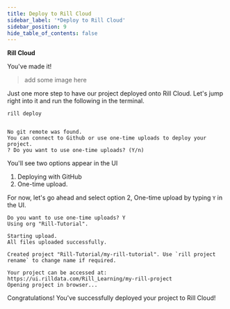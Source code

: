 ```yaml
---
title: Deploy to Rill Cloud
sidebar_label: '*Deploy to Rill Cloud'
sidebar_position: 9
hide_table_of_contents: false
---
```


**Rill Cloud**

You've made it! 
>add some image here

Just one more step to have our project deployed onto Rill Cloud. Let's jump right into it and run the following in the terminal.

```
rill deploy


No git remote was found.
You can connect to Github or use one-time uploads to deploy your project.
? Do you want to use one-time uploads? (Y/n) 
```

You'll see two options appear in the UI

1. Deploying with GitHub
2. One-time upload.

For now, let's go ahead and select option 2, One-time upload by typing `Y` in the UI.

```
Do you want to use one-time uploads? Y
Using org "Rill-Tutorial".

Starting upload.
All files uploaded successfully.

Created project "Rill-Tutorial/my-rill-tutorial". Use `rill project rename` to change name if required.

Your project can be accessed at: https://ui.rilldata.com/Rill_Learning/my-rill-project
Opening project in browser...
```

Congratulations! You've successfully deployed your project to Rill Cloud!
